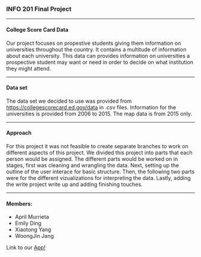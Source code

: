 ### INFO 201 Final Project
***


#### College Score Card Data

Our project focuses on propestive students giving them information on universities throughout the country. It contains a multitude of information about each university. This data can provides information on universities a prospective student may want or need in order to decide on what institution they might attend. 
***

#### Data set

The data set we decided to use was provided from https://collegescorecard.ed.gov/data in .csv files. Information for the universities is provided from 2006 to 2015. The map data is from 2015 only. 
***

#### Approach

For this project it was not feasible to create separate branches to work on different aspects of this project. We divided this project into parts that each person would be assigned. The different parts would be worked on in stages, first was cleaning and wrangling the data. Next, setting up the outline of the user interace for basic structure. Then, the following two parts were for the different vizualizations for interpreting the data. Lastly, adding the write project write up and adding finishing touches. 
***

#### Members:
* April Murrieta
* Emily Ding
* Xiaotong Yang
* WoongJin Jang


Link to our [App!]()